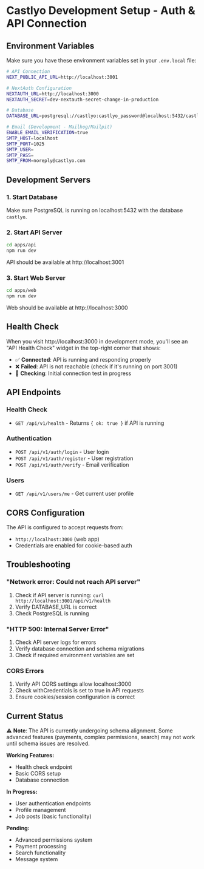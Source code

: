 # Castlyo Development Setup - Auth & API Connection

## Environment Variables

Make sure you have these environment variables set in your `.env.local` file:

```bash
# API Connection
NEXT_PUBLIC_API_URL=http://localhost:3001

# NextAuth Configuration  
NEXTAUTH_URL=http://localhost:3000
NEXTAUTH_SECRET=dev-nextauth-secret-change-in-production

# Database
DATABASE_URL=postgresql://castlyo:castlyo_password@localhost:5432/castlyo

# Email (Development - Mailhog/Mailpit)
ENABLE_EMAIL_VERIFICATION=true
SMTP_HOST=localhost
SMTP_PORT=1025
SMTP_USER=
SMTP_PASS=
SMTP_FROM=noreply@castlyo.com
```

## Development Servers

### 1. Start Database
Make sure PostgreSQL is running on localhost:5432 with the database `castlyo`.

### 2. Start API Server
```bash
cd apps/api
npm run dev
```
API should be available at http://localhost:3001

### 3. Start Web Server  
```bash
cd apps/web
npm run dev
```
Web should be available at http://localhost:3000

## Health Check

When you visit http://localhost:3000 in development mode, you'll see an "API Health Check" widget in the top-right corner that shows:

- ✅ **Connected**: API is running and responding properly
- ❌ **Failed**: API is not reachable (check if it's running on port 3001)
- 🔄 **Checking**: Initial connection test in progress

## API Endpoints

### Health Check
- `GET /api/v1/health` - Returns `{ ok: true }` if API is running

### Authentication
- `POST /api/v1/auth/login` - User login
- `POST /api/v1/auth/register` - User registration  
- `POST /api/v1/auth/verify` - Email verification

### Users
- `GET /api/v1/users/me` - Get current user profile

## CORS Configuration

The API is configured to accept requests from:
- `http://localhost:3000` (web app)
- Credentials are enabled for cookie-based auth

## Troubleshooting

### "Network error: Could not reach API server"
1. Check if API server is running: `curl http://localhost:3001/api/v1/health`
2. Verify DATABASE_URL is correct
3. Check PostgreSQL is running

### "HTTP 500: Internal Server Error"  
1. Check API server logs for errors
2. Verify database connection and schema migrations
3. Check if required environment variables are set

### CORS Errors
1. Verify API CORS settings allow localhost:3000
2. Check withCredentials is set to true in API requests
3. Ensure cookies/session configuration is correct

## Current Status

⚠️ **Note**: The API is currently undergoing schema alignment. Some advanced features (payments, complex permissions, search) may not work until schema issues are resolved.

**Working Features:**
- Health check endpoint
- Basic CORS setup
- Database connection

**In Progress:**
- User authentication endpoints
- Profile management
- Job posts (basic functionality)

**Pending:**
- Advanced permissions system
- Payment processing
- Search functionality
- Message system
